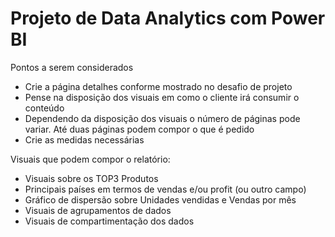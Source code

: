 # Projeto de Data Analytics com Power BI 

Pontos a serem considerados
  - Crie a página detalhes conforme mostrado no desafio de projeto
  - Pense na disposição dos visuais em como o cliente irá consumir o conteúdo
  - Dependendo da disposição dos visuais o número de páginas pode variar. Até duas páginas podem compor o que é pedido
  - Crie as medidas necessárias

Visuais que podem compor o relatório:
  - Visuais sobre os TOP3 Produtos
  -	Principais países em termos de vendas e/ou profit (ou outro campo)
  - Gráfico de dispersão sobre Unidades vendidas e Vendas por mês
  - Visuais de agrupamentos de dados
  - Visuais de compartimentação dos dados
